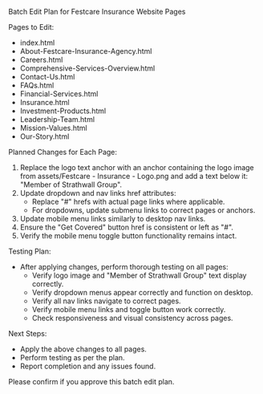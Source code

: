 Batch Edit Plan for Festcare Insurance Website Pages

Pages to Edit:
- index.html
- About-Festcare-Insurance-Agency.html
- Careers.html
- Comprehensive-Services-Overview.html
- Contact-Us.html
- FAQs.html
- Financial-Services.html
- Insurance.html
- Investment-Products.html
- Leadership-Team.html
- Mission-Values.html
- Our-Story.html

Planned Changes for Each Page:
1. Replace the logo text anchor with an anchor containing the logo image from assets/Festcare - Insurance - Logo.png and add a text below it: "Member of Strathwall Group".
2. Update dropdown and nav links href attributes:
   - Replace "#" hrefs with actual page links where applicable.
   - For dropdowns, update submenu links to correct pages or anchors.
3. Update mobile menu links similarly to desktop nav links.
4. Ensure the "Get Covered" button href is consistent or left as "#".
5. Verify the mobile menu toggle button functionality remains intact.

Testing Plan:
- After applying changes, perform thorough testing on all pages:
  - Verify logo image and "Member of Strathwall Group" text display correctly.
  - Verify dropdown menus appear correctly and function on desktop.
  - Verify all nav links navigate to correct pages.
  - Verify mobile menu links and toggle button work correctly.
  - Check responsiveness and visual consistency across pages.

Next Steps:
- Apply the above changes to all pages.
- Perform testing as per the plan.
- Report completion and any issues found.

Please confirm if you approve this batch edit plan.
